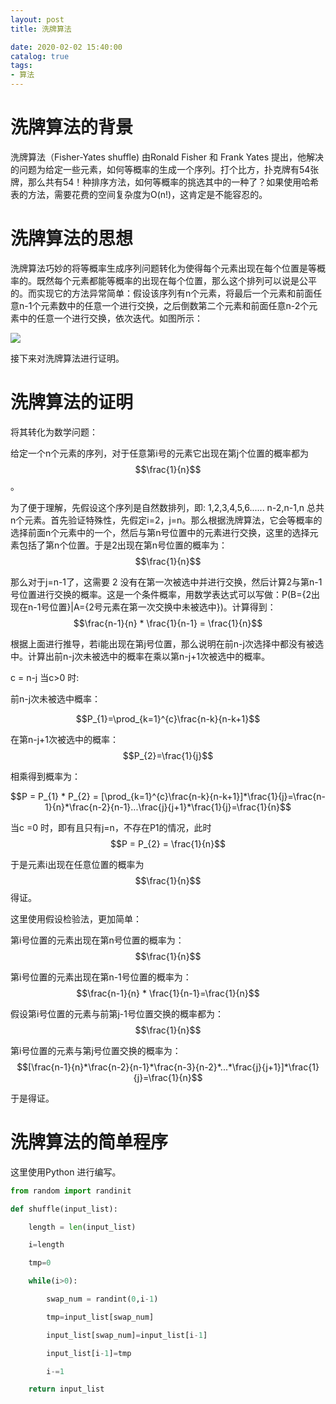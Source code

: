 ```yaml
---
layout: post
title: 洗牌算法

date: 2020-02-02 15:40:00
catalog: true
tags:
- 算法
---
```


# 洗牌算法的背景

洗牌算法（Fisher-Yates shuffle) 由Ronald Fisher 和 Frank Yates 提出，他解决的问题为给定一些元素，如何等概率的生成一个序列。打个比方，扑克牌有54张牌，那么共有54！种排序方法，如何等概率的挑选其中的一种了？如果使用哈希表的方法，需要花费的空间复杂度为O(n!)，这肯定是不能容忍的。



# 洗牌算法的思想

洗牌算法巧妙的将等概率生成序列问题转化为使得每个元素出现在每个位置是等概率的。既然每个元素都能等概率的出现在每个位置，那么这个排列可以说是公平的。而实现它的方法异常简单：假设该序列有n个元素，将最后一个元素和前面任意n-1个元素数中的任意一个进行交换，之后倒数第二个元素和前面任意n-2个元素中的任意一个进行交换，依次迭代。如图所示：

![](https://pic4.zhimg.com/50/v2-269f56ea65c73117afab898c750da128_hd.gif)

接下来对洗牌算法进行证明。



# 洗牌算法的证明

将其转化为数学问题：

给定一个n个元素的序列，对于任意第i号的元素它出现在第j个位置的概率都为$$\frac{1}{n}$$ 。



为了便于理解，先假设这个序列是自然数排列，即: 1,2,3,4,5,6...... n-2,n-1,n 总共n个元素。首先验证特殊性，先假定i=2，j=n。那么根据洗牌算法，它会等概率的选择前面n个元素中的一个，然后与第n号位置中的元素进行交换，这里的选择元素包括了第n个位置。于是2出现在第n号位置的概率为：$$\frac{1}{n}$$ 



那么对于j=n-1了，这需要 2 没有在第一次被选中并进行交换，然后计算2与第n-1号位置进行交换的概率。这是一个条件概率，用数学表达式可以写做：P(B={2出现在n-1号位置}|A={2号元素在第一次交换中未被选中})。计算得到：$$\frac{n-1}{n} * \frac{1}{n-1} = \frac{1}{n}$$




根据上面进行推导，若i能出现在第j号位置，那么说明在前n-j次选择中都没有被选中。计算出前n-j次未被选中的概率在乘以第n-j+1次被选中的概率。

c = n-j    当c>0 时:

前n-j次未被选中概率：

$$P_{1}=\prod_{k=1}^{c}\frac{n-k}{n-k+1}$$

在第n-j+1次被选中的概率：
$$P_{2}=\frac{1}{j}$$

相乘得到概率为：

$$P = P_{1} * P_{2} = [\prod_{k=1}^{c}\frac{n-k}{n-k+1}]*\frac{1}{j}=\frac{n-1}{n}*\frac{n-2}{n-1}...\frac{j}{j+1}*\frac{1}{j}=\frac{1}{n}$$


当c =0 时，即有且只有j=n，不存在P1的情况，此时 $$P = P_{2} = \frac{1}{n}$$

于是元素i出现在任意位置的概率为 $$\frac{1}{n}$$得证。



这里使用假设检验法，更加简单：

第i号位置的元素出现在第n号位置的概率为：$$\frac{1}{n}$$

第i号位置的元素出现在第n-1号位置的概率为：$$\frac{n-1}{n} * \frac{1}{n-1}=\frac{1}{n}$$

假设第i号位置的元素与前第j-1号位置交换的概率都为：$$\frac{1}{n}$$

第i号位置的元素与第j号位置交换的概率为：$$[\frac{n-1}{n}*\frac{n-2}{n-1}*\frac{n-3}{n-2}*...*\frac{j}{j+1}]*\frac{1}{j}=\frac{1}{n}$$	

于是得证。



#  洗牌算法的简单程序

这里使用Python 进行编写。

```python
from random import randinit 

def shuffle(input_list):

	length = len(input_list) 

    i=length 

	tmp=0 

	while(i>0): 

		swap_num = randint(0,i-1) 

		tmp=input_list[swap_num] 

		input_list[swap_num]=input_list[i-1] 

		input_list[i-1]=tmp 

		i-=1 

	return input_list

```

